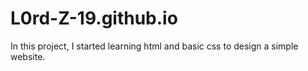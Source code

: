 # L0rd-Z-19.github.io
In this project, I started learning html and basic css to design a simple website.
